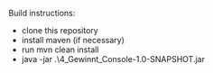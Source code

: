 Build instructions:
 - clone this repository
 - install maven (if necessary)
 - run mvn clean install
 - java -jar .\4_Gewinnt_Console-1.0-SNAPSHOT.jar